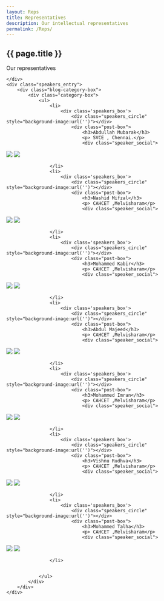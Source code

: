 ```yaml
---
layout: Reps
title: Representatives
description: Our intellectual representatives
permalink: /Reps/
---
```


<article class="post">
	<div class="post-header">
		<div id="particles-js"></div>
		<h1>{{ page.title }}</h1>
		<p class="page_description">Our representatives</p>
	
	</div>
	<div class="speakers_entry">
		<div class="blog-category-box">
			<div class="category-box">
				<ul>
					<li>
						<div class='speakers_box'>
							<div class="speakers_circle" style="background-image:url('')"></div>
							<div class="post-box">
								<h3>Abdullah Mubarak</h3>
								<p> SVCE , Chennai.</p>
								<div class="speaker_social">

<a href="https://github.com/" target="_blank"><img src="/images/icons/github.png"></a>
		<a href="https://www.linkedin.com/in/abdullah-mubarak-130949133/" target="_blank"><img src="/images/icons/linkedin.png"></a>
								</div>
							</div>
						</div>
					
						
					</li>
					<li>
						<div class='speakers_box'>
							<div class="speakers_circle" style="background-image:url('')"></div>
							<div class="post-box">
								<h3>Nashid Mifzal</h3>
								<p> CAHCET ,Melvisharam</p>
								<div class="speaker_social">

<a href="https://github.com/nmifzal" target="_blank"><img src="/images/icons/github.png"></a>
		<a href="https://www.linkedin.com/in//" target="_blank"><img src="/images/icons/linkedin.png"></a>
								</div>
							</div>
						</div>
					
						
					</li>
					<li>
						<div class='speakers_box'>
							<div class="speakers_circle" style="background-image:url('')"></div>
							<div class="post-box">
								<h3>Mohammed Kabir</h3>
								<p> CAHCET ,Melvisharam</p>
								<div class="speaker_social">

<a href="https://github.com/" target="_blank"><img src="/images/icons/github.png"></a>
		<a href="https://www.linkedin.com/in//" target="_blank"><img src="/images/icons/linkedin.png"></a>
								</div>
							</div>
						</div>
					
						
					</li>
					<li>
						<div class='speakers_box'>
							<div class="speakers_circle" style="background-image:url('')"></div>
							<div class="post-box">
								<h3>Abdul Majeed</h3>
								<p> CAHCET ,Melvisharam</p>
								<div class="speaker_social">

<a href="https://github.com/" target="_blank"><img src="/images/icons/github.png"></a>
		<a href="https://www.linkedin.com/in//" target="_blank"><img src="/images/icons/linkedin.png"></a>
								</div>
							</div>
						</div>
					
						
					</li>
					<li>
						<div class='speakers_box'>
							<div class="speakers_circle" style="background-image:url('')"></div>
							<div class="post-box">
								<h3>Mohammed Imran</h3>
								<p> CAHCET ,Melvisharam</p>
								<div class="speaker_social">

<a href="https://github.com/" target="_blank"><img src="/images/icons/github.png"></a>
		<a href="https://www.linkedin.com/in//" target="_blank"><img src="/images/icons/linkedin.png"></a>
								</div>
							</div>
						</div>
					
						
					</li>
					<li>
						<div class='speakers_box'>
							<div class="speakers_circle" style="background-image:url('')"></div>
							<div class="post-box">
								<h3>Vishnu Rudhva</h3>
								<p> CAHCET ,Melvisharam</p>
								<div class="speaker_social">

<a href="https://github.com/" target="_blank"><img src="/images/icons/github.png"></a>
		<a href="https://www.linkedin.com/in//" target="_blank"><img src="/images/icons/linkedin.png"></a>
								</div>
							</div>
						</div>
					
						
					</li>
					<li>
						<div class='speakers_box'>
							<div class="speakers_circle" style="background-image:url('')"></div>
							<div class="post-box">
								<h3>Mohammed Talha</h3>
								<p> CAHCET ,Melvisharam</p>
								<div class="speaker_social">

<a href="https://github.com/mohammedtalhas" target="_blank"><img src="/images/icons/github.png"></a>
		<a href="https://www.linkedin.com/in//" target="_blank"><img src="/images/icons/linkedin.png"></a>
								</div>
							</div>
						</div>
					
						
					</li>
					
		
				</ul>
			</div>
		</div>
	</div>
</article>
